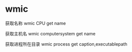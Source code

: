# wmic
获取名称
wmic CPU get name

获取主机名
wmic computersystem get name

获取进程所在目录
wmic process get caption,executablepath